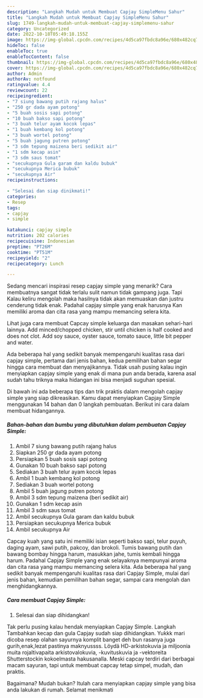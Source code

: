 ```yaml
---
description: "Langkah Mudah untuk Membuat Capjay SimpleMenu Sahur"
title: "Langkah Mudah untuk Membuat Capjay SimpleMenu Sahur"
slug: 1749-langkah-mudah-untuk-membuat-capjay-simplemenu-sahur
category: Uncategorized
date: 2022-10-18T05:49:18.155Z
image: https://img-global.cpcdn.com/recipes/4d5ca97fbdc8a96e/680x482cq70/capjay-simple-foto-resep-utama.jpg
hideToc: false
enableToc: true
enableTocContent: false
thumbnail: https://img-global.cpcdn.com/recipes/4d5ca97fbdc8a96e/680x482cq70/capjay-simple-foto-resep-utama.jpg
cover: https://img-global.cpcdn.com/recipes/4d5ca97fbdc8a96e/680x482cq70/capjay-simple-foto-resep-utama.jpg
author: Admin
authorAv: notfound
ratingvalue: 4.4
reviewcount: 22
recipeingredient:
- "7 siung bawang putih rajang halus"
- "250 gr dada ayam potong"
- "5 buah sosis sapi potong"
- "10 buah bakso sapi potong"
- "3 buah telur ayam kocok lepas"
- "1 buah kembang kol potong"
- "3 buah wortel potong"
- "5 buah jagung putren potong"
- "3 sdm tepung maizena beri sedikit air"
- "1 sdm kecap asin"
- "3 sdm saus tomat"
- "secukupnya Gula garam dan kaldu bubuk"
- "secukupnya Merica bubuk"
- "secukupnya Air"
recipeinstructions:

- "Selesai dan siap dinikmati!"
categories:
- Resep
tags:
- capjay
- simple

katakunci: capjay simple 
nutrition: 202 calories
recipecuisine: Indonesian
preptime: "PT26M"
cooktime: "PT51M"
recipeyield: "2"
recipecategory: Lunch

---
```



Sedang mencari inspirasi resep capjay simple yang menarik? Cara membuatnya sangat tidak terlalu sulit namun tidak gampang juga. Tapi Kalau keliru mengolah maka hasilnya tidak akan memuaskan dan justru cenderung tidak enak. Padahal capjay simple yang enak harusnya Kan memiliki aroma dan cita rasa yang mampu memancing selera kita.


Lihat juga cara membuat Capcay simple keluarga dan masakan sehari-hari lainnya. Add minced/chopped chicken, stir until chicken is half cooked and does not clot. Add soy sauce, oyster sauce, tomato sauce, little bit pepper and water.

Ada beberapa hal yang sedikit banyak mempengaruhi kualitas rasa dari capjay simple, pertama dari jenis bahan, kedua pemilihan bahan segar hingga cara membuat dan menyajikannya. Tidak usah pusing kalau ingin menyiapkan capjay simple yang enak di mana pun anda berada, karena asal sudah tahu triknya maka hidangan ini bisa menjadi suguhan spesial.


Di bawah ini ada beberapa tips dan trik praktis dalam mengolah capjay simple yang siap dikreasikan. Kamu dapat menyiapkan Capjay Simple menggunakan 14 bahan dan 0 langkah pembuatan. Berikut ini cara dalam membuat hidangannya.

<!--inarticleads1-->

##### Bahan-bahan dan bumbu yang dibutuhkan dalam pembuatan Capjay Simple:

1. Ambil 7 siung bawang putih rajang halus
1. Siapkan 250 gr dada ayam potong
1. Persiapkan 5 buah sosis sapi potong
1. Gunakan 10 buah bakso sapi potong
1. Sediakan 3 buah telur ayam kocok lepas
1. Ambil 1 buah kembang kol potong
1. Sediakan 3 buah wortel potong
1. Ambil 5 buah jagung putren potong
1. Ambil 3 sdm tepung maizena (beri sedikit air)
1. Gunakan 1 sdm kecap asin
1. Ambil 3 sdm saus tomat
1. Ambil secukupnya Gula garam dan kaldu bubuk
1. Persiapkan secukupnya Merica bubuk
1. Ambil secukupnya Air


Capcay kuah yang satu ini memiliki isian seperti bakso sapi, telur puyuh, daging ayam, sawi putih, pakcoy, dan brokoli. Tumis bawang putih dan bawang bombay hingga harum, masukkan jahe, tumis kembali hingga harum. Padahal Capjay Simple yang enak selayaknya mempunyai aroma dan cita rasa yang mampu memancing selera kita. Ada beberapa hal yang sedikit banyak mempengaruhi kualitas rasa dari Capjay Simple, mulai dari jenis bahan, kemudian pemilihan bahan segar, sampai cara mengolah dan menghidangkannya. 

<!--inarticleads2-->

##### Cara membuat Capjay Simple:


1. Selesai dan siap dihidangkan!

Tak perlu pusing kalau hendak menyiapkan Capjay Simple. Langkah Tambahkan kecap dan gula Capjay sudah siap dihidangkan. Yukkk mari dicoba resep olahan sayurnya komplit banget deh bun rasanya juga gurih,enak,lezat pastinya maknyussss. Löydä HD-arkistokuvia ja miljoonia muita rojaltivapaita arkistovalokuvia, -kuvituskuvia ja -vektoreita Shutterstockin kokoelmasta hakusanalla. Meski capcay terdiri dari berbagai macam sayuran, tapi untuk membuat capcay tetap simpel, mudah, dan praktis. 

Bagaimana? Mudah bukan? Itulah cara menyiapkan capjay simple yang bisa anda lakukan di rumah. Selamat menikmati
